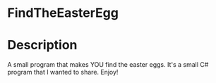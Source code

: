 # FindTheEasterEgg










# Description
A small program that makes YOU find the easter eggs. It's a small C# program that I wanted to share. Enjoy!

